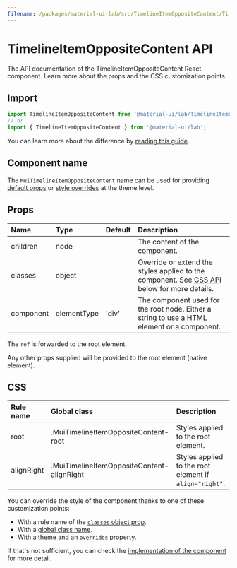 ```yaml
---
filename: /packages/material-ui-lab/src/TimelineItemOppositeContent/TimelineItemOppositeContent.js
---
```


<!--- This documentation is automatically generated, do not try to edit it. -->

# TimelineItemOppositeContent API

<p class="description">The API documentation of the TimelineItemOppositeContent React component. Learn more about the props and the CSS customization points.</p>

## Import

```js
import TimelineItemOppositeContent from '@material-ui/lab/TimelineItemOppositeContent';
// or
import { TimelineItemOppositeContent } from '@material-ui/lab';
```

You can learn more about the difference by [reading this guide](/guides/minimizing-bundle-size/).



## Component name

The `MuiTimelineItemOppositeContent` name can be used for providing [default props](/customization/globals/#default-props) or [style overrides](/customization/globals/#css) at the theme level.

## Props

| Name | Type | Default | Description |
|:-----|:-----|:--------|:------------|
| <span class="prop-name">children</span> | <span class="prop-type">node</span> |  | The content of the component. |
| <span class="prop-name">classes</span> | <span class="prop-type">object</span> |  | Override or extend the styles applied to the component. See [CSS API](#css) below for more details. |
| <span class="prop-name">component</span> | <span class="prop-type">elementType</span> | <span class="prop-default">'div'</span> | The component used for the root node. Either a string to use a HTML element or a component. |

The `ref` is forwarded to the root element.

Any other props supplied will be provided to the root element (native element).

## CSS

| Rule name | Global class | Description |
|:-----|:-------------|:------------|
| <span class="prop-name">root</span> | <span class="prop-name">.MuiTimelineItemOppositeContent-root</span> | Styles applied to the root element.
| <span class="prop-name">alignRight</span> | <span class="prop-name">.MuiTimelineItemOppositeContent-alignRight</span> | Styles applied to the root element if `align="right"`.

You can override the style of the component thanks to one of these customization points:

- With a rule name of the [`classes` object prop](/customization/components/#overriding-styles-with-classes).
- With a [global class name](/customization/components/#overriding-styles-with-global-class-names).
- With a theme and an [`overrides` property](/customization/globals/#css).

If that's not sufficient, you can check the [implementation of the component](https://github.com/mui-org/material-ui/blob/master/packages/material-ui-lab/src/TimelineItemOppositeContent/TimelineItemOppositeContent.js) for more detail.

